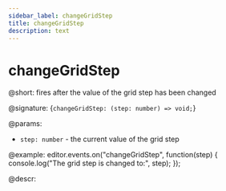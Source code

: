 ```yaml
---
sidebar_label: changeGridStep
title: changeGridStep
description: text
---
```


# changeGridStep

@short: fires after the value of the grid step has been changed

@signature: {`changeGridStep: (step: number) => void;`}

@params:
- `step: number` - the current value of the grid step

@example:
editor.events.on("changeGridStep", function(step) {
    console.log("The grid step is changed to:", step);
});

@descr:
